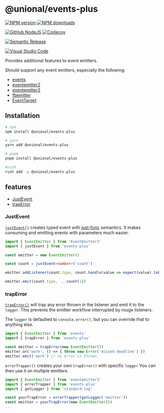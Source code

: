 # @unional/events-plus <!-- omit in toc -->

[![NPM version][npm-image]][npm-url]
[![NPM downloads][downloads-image]][downloads-url]

[![GitHub NodeJS][github-nodejs]][github-action-url]
[![Codecov][codecov-image]][codecov-url]

[![Semantic Release][semantic-release-image]][semantic-release-url]

[![Visual Studio Code][vscode-image]][vscode-url]

Provides additional features to event emitters.

Should support any event emitters,
especially the following:

- [events]
- [eventemitter2]
- [eventemitter3]
- [fbemitter]
- [EventTarget]

## Installation <!-- omit in toc -->

```sh
# npm
npm install @unional/events-plus

# yarn
yarn add @unional/events-plus

# pnpm
pnpm install @unional/events-plus

#rush
rush add -p @unional/events-plus
```

## features <!-- omit in toc -->

- [JustEvent](#justevent)
- [trapError](#traperror)

### JustEvent

[`justEvent()`] creates typed event with [just-func] semantics.
It makes consuming and emitting events with parameters much easier.

```ts
import { EventEmitter } from 'EventEmitter3'
import { justEvent } from 'events-plus'

const emitter = new EventEmitter()

const count = justEvent<number>('count')

emitter.addListener(count.type, count.handle(value => expect(value).toBe(1)))

emitter.emit(count.type, ...count(1))
```

### trapError

[`trapError()`] will trap any error thrown in the listener and emit it to the `logger`.
This prevents the emitter workflow interrupted by rouge listeners.

The `logger` is defaulted to `console.error()`,
but you can override that to anything else.

```ts
import { EventEmitter } from 'events'
import { trapError } from 'events-plus'

const emitter = trapError(new EventEmitter())
emitter.on('work', () => { throw new Error('missed deadline') })
emitter.emit('work') // no error is thrown.
```

`errorTrapper()` creates your own `trapError()` with specific `logger`
You can then use it on multiple emitters.

```ts
import { EventEmitter } from 'eventemitter3'
import { errorTrapper } from 'events-plus'
import { getLogger } from 'standard-log'

const yourTrapError = errorTrapper(getLogger('emitter'))
const emitter = yourTrapError(new EventEmitter())
...
```

[`justEvent()`]: https://github.com/unional/events-plus/blob/main/ts/justEvent.ts
[`trapError()`]: https://github.com/unional/events-plus/blob/main/ts/trapError.ts
[codecov-image]: https://codecov.io/gh/unional/events-plus/branch/master/graph/badge.svg
[codecov-url]: https://codecov.io/gh/unional/events-plus
[downloads-image]: https://img.shields.io/npm/dm/@unional/events-plus.svg?style=flat
[downloads-url]: https://npmjs.org/package/@unional/events-plus
[eventemitter2]: https://www.npmjs.com/package/eventemitter2
[eventemitter3]: https://www.npmjs.com/package/eventemitter3
[events]: https://www.npmjs.com/package/events
[EventTarget]: https://developer.mozilla.org/en-US/docs/Web/API/EventTarget
[fbemitter]: https://www.npmjs.com/package/fbemitter
[github-action-url]: https://github.com/unional/events-plus/actions
[github-nodejs]: https://github.com/unional/events-plus/workflows/nodejs/badge.svg
[just-func]: https://github.com/justland/just-func-typescript
[npm-image]: https://img.shields.io/npm/v/@unional/events-plus.svg?style=flat
[npm-url]: https://npmjs.org/package/@unional/events-plus
[semantic-release-image]: https://img.shields.io/badge/%20%20%F0%9F%93%A6%F0%9F%9A%80-semantic--release-e10079.svg
[semantic-release-url]: https://github.com/semantic-release/semantic-release
[TypeScript]: https://www.typescriptlang.org
[vscode-image]: https://img.shields.io/badge/vscode-ready-green.svg
[vscode-url]: https://code.visualstudio.com/
